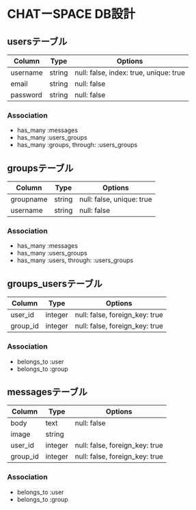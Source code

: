 # CHATーSPACE DB設計

## usersテーブル
|Column|Type|Options|
|------|----|-------|
|username|string|null: false, index: true, unique: true|
|email|string|null: false|
|password|string|null: false|
### Association
- has_many :messages
- has_many :users_groups
- has_many  :groups,  through:  :users_groups

## groupsテーブル
|Column|Type|Options|
|------|----|-------|
|groupname|string|null: false, unique: true||
|username|string|null: false|
### Association
- has_many :messages
- has_many :users_groups
- has_many :users,  through:  :users_groups


## groups_usersテーブル
|Column|Type|Options|
|------|----|-------|
|user_id|integer|null: false, foreign_key: true|
|group_id|integer|null: false, foreign_key: true|
### Association
- belongs_to :user
- belongs_to :group

## messagesテーブル
|Column|Type|Options|
|------|----|-------|
|body|text|null: false|
|image|string||
|user_id|integer|null: false, foreign_key: true|
|group_id|integer|null: false, foreign_key: true|
### Association
- belongs_to :user
- belongs_to :group